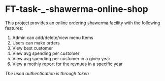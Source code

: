 # FT-task-_-shawerma-online-shop
This project provides an online ordering shawerma facility with the following features: 
1. Admin can add/delete/view menu Items 
2. Users can make orders 
3. View best customer 
4. View avg spending per customer 
5. View avg spending per customer in a given year 
6. View a mothly report for the revnues in a specific year 

*The used authentication is through token*
